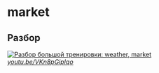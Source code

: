 # market

## Разбор

[![Разбор большой тренировки: weather, market](https://img.youtube.com/vi/VKn8pGipIqo/0.jpg)](https://www.youtube.com/watch?v=VKn8pGipIqo)  
*[youtu.be/VKn8pGipIqo](https://www.youtube.com/watch?v=VKn8pGipIqo)*

